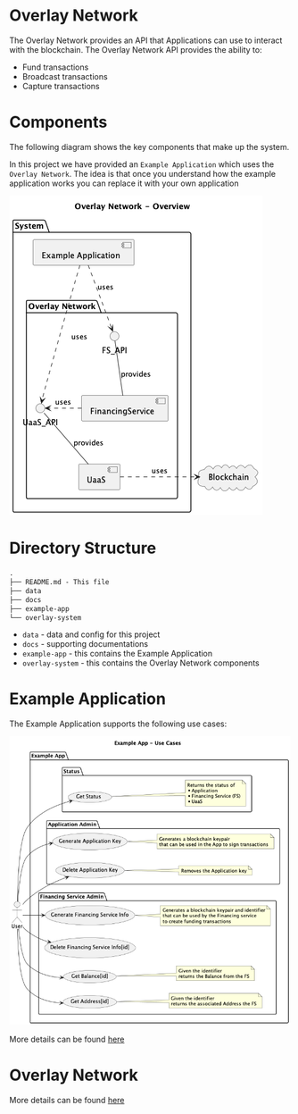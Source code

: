 # Overlay Network

The Overlay Network provides an API that Applications can use to interact with the blockchain. The Overlay Network API provides the ability to:
* Fund transactions
* Broadcast transactions
* Capture transactions


# Components
The following diagram shows the key components that make up the system.

In this project we have provided an `Example Application` which uses the `Overlay Network`. The idea is that once you understand how the example application works you can replace it with your own application

![Overview](docs/diagrams/overview.png)


# Directory Structure

```
.
├── README.md - This file
├── data
├── docs
├── example-app
└── overlay-system
```
* `data` - data and config for this project
* `docs` - supporting documentations
* `example-app` - this contains the Example Application
* `overlay-system` - this contains the Overlay Network components

# Example Application

The Example Application supports the following use cases:

![Overview](docs/diagrams/app_usecases.png)


More details can be found [here](docs/Application.md)

# Overlay Network

More details can be found [here](docs/Overlay-Network.md)